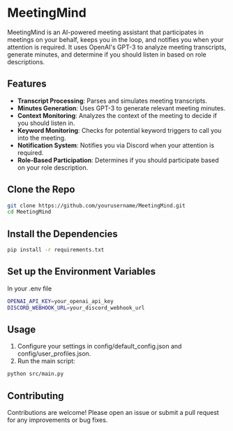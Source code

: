 # MeetingMind

MeetingMind is an AI-powered meeting assistant that participates in meetings on your behalf, keeps you in the loop, and notifies you when your attention is required. It uses OpenAI's GPT-3 to analyze meeting transcripts, generate minutes, and determine if you should listen in based on role descriptions.

## Features

- **Transcript Processing**: Parses and simulates meeting transcripts.
- **Minutes Generation**: Uses GPT-3 to generate relevant meeting minutes.
- **Context Monitoring**: Analyzes the context of the meeting to decide if you should listen in.
- **Keyword Monitoring**: Checks for potential keyword triggers to call you into the meeting.
- **Notification System**: Notifies you via Discord when your attention is required.
- **Role-Based Participation**: Determines if you should participate based on your role description.

## Clone the Repo
```bash
git clone https://github.com/yourusername/MeetingMind.git
cd MeetingMind
```

## Install the Dependencies
```bash
pip install -r requirements.txt
```

## Set up the Environment Variables
In your .env file
```bash
OPENAI_API_KEY=your_openai_api_key
DISCORD_WEBHOOK_URL=your_discord_webhook_url
```


## Usage
1. Configure your settings in config/default_config.json and config/user_profiles.json.
2. Run the main script:
```bash
python src/main.py
```

## Contributing
Contributions are welcome! Please open an issue or submit a pull request for any improvements or bug fixes.
